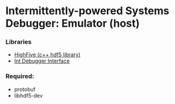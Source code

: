 # Intermittently-powered Systems Debugger: Emulator (host)


### Libraries
- [HighFive (c++ hdf5 library)](https://github.com/BlueBrain/HighFive)
- [Int Debugger Interface](https://github.com/TUDSSL/int-debugger-interface)

### Required:
- protobuf
- libhdf5-dev